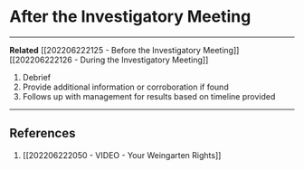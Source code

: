 # After the Investigatory Meeting
---
**Related** [[202206222125 - Before the Investigatory Meeting]][[202206222126 - During the Investigatory Meeting]]

1. Debrief
2. Provide additional information or corroboration if found
3. Follows up with management for results based on timeline provided

---
## References
1. [[202206222050 - VIDEO - Your Weingarten Rights]]